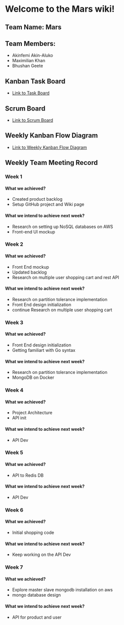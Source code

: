 # Welcome to the Mars wiki!

## Team Name: Mars
## Team Members:
* Akinfemi Akin-Aluko
* Maximilian Khan
* Bhushan Geete

## Kanban Task Board
* [Link to Task Board](https://github.com/nguyensjsu/cmpe281-mars/projects/1)

## Scrum Board
* [Link to Scrum Board](https://docs.google.com/spreadsheets/d/1l-5witHzKqrAk6PDguSmRimBODiyl23vC3I7o1znJGY/edit#gid=1067209690)

## Weekly Kanban Flow Diagram
* [Link to Weekly Kanban Flow Diagram](https://docs.google.com/spreadsheets/d/1QsAQAkkbM26nXkL4m-YrPO3oelnzG0Ibo9vUfFSNVpU/edit#gid=1756408550)

## Weekly Team Meeting Record
### Week 1
#### What we achieved?
* Created product backlog
* Setup GitHub project and Wiki page

#### What we intend to achieve next week?
* Research on setting up NoSQL databases on AWS
* Front-end UI mockup

### Week 2
#### What we achieved?
* Front End mockup
* Updated backlog
* Research on multiple user shopping cart and rest API

#### What we intend to achieve next week?
* Research on partition tolerance implementation
* Front End design initialization
* continue Research on multiple user shopping cart

### Week 3
#### What we achieved?
* Front End design initialization
* Getting familiart with Go syntax

#### What we intend to achieve next week?
* Research on partition tolerance implementation
* MongoDB on Docker

### Week 4
#### What we achieved?
* Project Architecture
* API init

#### What we intend to achieve next week?
* API Dev

### Week 5
#### What we achieved?
* API to Redis DB

#### What we intend to achieve next week?
* API Dev

### Week 6
#### What we achieved?
* Initial shopping code

#### What we intend to achieve next week?
* Keep working on the API Dev

### Week 7
#### What we achieved?
* Explore master slave mongodb installation on aws
* mongo database design

#### What we intend to achieve next week?
* API for product and user
